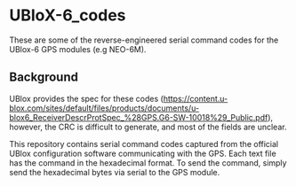 # UBloX-6_codes
These are some of the reverse-engineered serial command codes for the UBlox-6 GPS modules (e.g NEO-6M). 

## Background

UBlox provides the spec for these codes (https://content.u-blox.com/sites/default/files/products/documents/u-blox6_ReceiverDescrProtSpec_%28GPS.G6-SW-10018%29_Public.pdf), however, the CRC is difficult to generate, and most of the fields are unclear. 

This repository contains serial command codes captured from the official UBlox configuration software communicating with the GPS. Each text file has the command in the hexadecimal format. To send the command, simply send the hexadecimal bytes via serial to the GPS module. 

